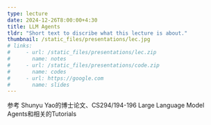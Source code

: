 ```yaml
---
type: lecture
date: 2024-12-26T8:00:00+4:30
title: LLM Agents
tldr: "Short text to discribe what this lecture is about."
thumbnail: /static_files/presentations/lec.jpg
# links: 
#     - url: /static_files/presentations/lec.zip
#       name: notes
#     - url: /static_files/presentations/code.zip
#       name: codes
#     - url: https://google.com
#       name: slides
---
```

参考 Shunyu Yao的博士论文、CS294/194-196 Large Language Model Agents和相关的Tutorials

<!-- **Suggested Readings:** -->
<!-- - [Readings 1](http://example.com)
- [Readings 2](http://example.com) -->
